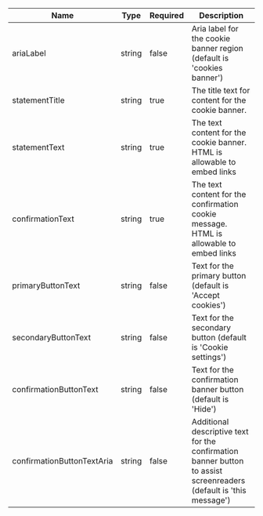 | Name                       | Type   | Required | Description                                                                                                        |
| -------------------------- | ------ | -------- | ------------------------------------------------------------------------------------------------------------------ |
| ariaLabel                  | string | false    | Aria label for the cookie banner region (default is 'cookies banner')                                              |
| statementTitle             | string | true     | The title text for content for the cookie banner.                                                                  |
| statementText              | string | true     | The text content for the cookie banner. HTML is allowable to embed links                                           |
| confirmationText           | string | true     | The text content for the confirmation cookie message. HTML is allowable to embed links                             |
| primaryButtonText          | string | false    | Text for the primary button (default is 'Accept cookies')                                                          |
| secondaryButtonText        | string | false    | Text for the secondary button (default is 'Cookie settings')                                                       |
| confirmationButtonText     | string | false    | Text for the confirmation banner button (default is 'Hide')                                                        |
| confirmationButtonTextAria | string | false    | Additional descriptive text for the confirmation banner button to assist screenreaders (default is 'this message') |
